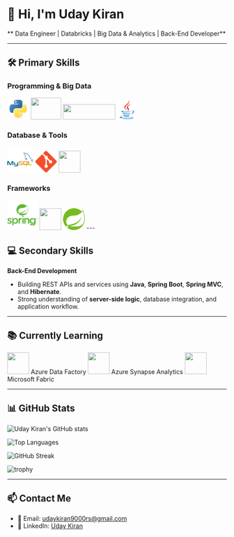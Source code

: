 # 👋 Hi, I'm Uday Kiran
** Data Engineer | Databricks | Big Data & Analytics | Back-End Developer**

---

## 🛠️ Primary Skills

### Programming & Big Data
<img src="https://raw.githubusercontent.com/devicons/devicon/master/icons/python/python-original.svg" width="50" height="50"/>
<img src="https://spark.apache.org/images/spark-logo-trademark.png" width="70" height="50"/>
<img src="https://upload.wikimedia.org/wikipedia/commons/6/63/Databricks_Logo.png" width="120" height="35"/>
<img src="https://raw.githubusercontent.com/devicons/devicon/master/icons/java/java-original.svg" width="45" height="45"/>

### Database & Tools
<img src="https://raw.githubusercontent.com/devicons/devicon/master/icons/mysql/mysql-original-wordmark.svg" width="60" height="60"/>
<img src="https://raw.githubusercontent.com/devicons/devicon/master/icons/git/git-original.svg" width="50" height="50"/>
<img src="https://github.githubassets.com/images/modules/logos_page/GitHub-Mark.png" width="50" height="50"/>

### Frameworks
<img src="https://raw.githubusercontent.com/devicons/devicon/master/icons/spring/spring-original-wordmark.svg" width="70" height="70"/>
<img src="https://www.vectorlogo.zone/logos/hibernate/hibernate-icon.svg" width="50" height="50"/>
<img src="https://raw.githubusercontent.com/devicons/devicon/master/icons/spring/spring-original.svg" width="50" height="50"/>
---

## 💻 Secondary Skills
**Back-End Development**
- Building REST APIs and services using **Java**, **Spring Boot**, **Spring MVC**, and **Hibernate**.  
- Strong understanding of **server-side logic**, database integration, and application workflow.  

---

## 📚 Currently Learning
<img src="https://learn.microsoft.com/en-us/media/logos/logo_azure.svg" width="50" height="50"/>
 Azure Data Factory
<img src="https://learn.microsoft.com/en-us/media/logos/logo_azure.svg" width="50" height="50"/>
 Azure Synapse Analytics
<img src="https://learn.microsoft.com/en-us/media/logos/logo_azure.svg" width="50" height="50"/>
 Microsoft Fabric

---

## 📊 GitHub Stats

![Uday Kiran's GitHub stats](https://github-readme-stats.vercel.app/api?username=udaykiranuk30&show_icons=true&theme=tokyonight)

![Top Languages](https://github-readme-stats.vercel.app/api/top-langs/?username=udaykiranuk30&layout=compact&theme=tokyonight)

![GitHub Streak](https://streak-stats.demolab.com?user=udaykiranuk30&theme=tokyonight&hide_border=false)

![trophy](https://github-profile-trophy.vercel.app/?username=udaykiranuk30&theme=tokyonight&no-frame=true&no-bg=false&margin-w=4)


---

## 📫 Contact Me
- 📧 Email: [udaykiran9000rs@gmail.com](mailto:udaykiran9000rs@gmail.com)  
- 🔗 LinkedIn: [Uday Kiran](https://www.linkedin.com/in/uday-kiran-krishnamurthy-0a0522280/)
